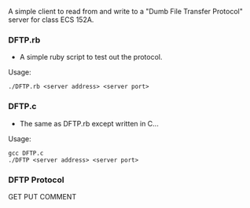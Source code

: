 A simple client to read from and write to a "Dumb File Transfer Protocol" server for class ECS 152A.

### DFTP.rb
- A simple ruby script to test out the protocol.

Usage:

`./DFTP.rb <server address> <server port>`


### DFTP.c
- The same as DFTP.rb except written in C...

Usage:

```
gcc DFTP.c
./DFTP <server address> <server port>
```

### DFTP Protocol
GET <file to get>
PUT <The names of your team members>
COMMENT <your comments from stdin.>